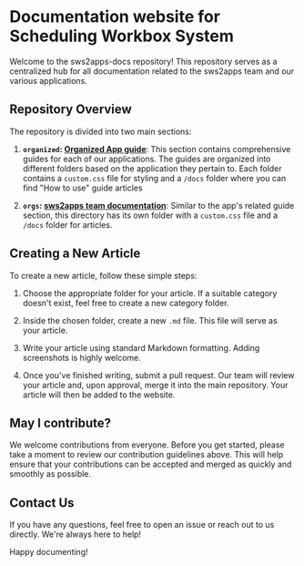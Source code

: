 # Documentation website for Scheduling Workbox System

Welcome to the sws2apps-docs repository! This repository serves as a centralized hub for all documentation related to the sws2apps team and our various applications.

## Repository Overview

The repository is divided into two main sections:

1. **`organized`: [Organized App guide](https://guide.organized-app.com/app-overview/welcome-to-organized)**: This section contains comprehensive guides for each of our applications. The guides are organized into different folders based on the application they pertain to. Each folder contains a `custom.css` file for styling and a `/docs` folder where you can find "How to use" guide articles


2. **`orgs`: [sws2apps team documentation](http://sws2apps.com)**: Similar to the app's related guide section, this directory has its own folder with a `custom.css` file and a `/docs` folder for articles.

## Creating a New Article

To create a new article, follow these simple steps:

1. Choose the appropriate folder for your article. If a suitable category doesn't exist, feel free to create a new category folder.

2. Inside the chosen folder, create a new `.md` file. This file will serve as your article.

3. Write your article using standard Markdown formatting. Adding screenshots is highly welcome.

4. Once you've finished writing, submit a pull request. Our team will review your article and, upon approval, merge it into the main repository. Your article will then be added to the website.

## May I contribute?

We welcome contributions from everyone. Before you get started, please take a moment to review our contribution guidelines above. This will help ensure that your contributions can be accepted and merged as quickly and smoothly as possible.

## Contact Us

If you have any questions, feel free to open an issue or reach out to us directly. We're always here to help!

Happy documenting!